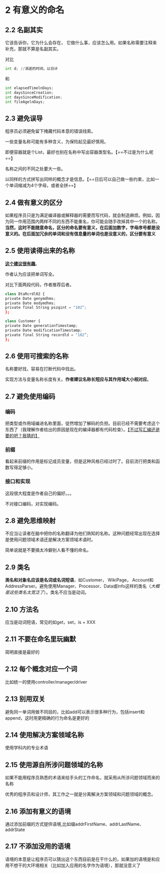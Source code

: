 # 2 有意义的命名

## 2.2 名副其实

它该告诉你，它为什么会存在， 它做什么事，应该怎么用。如果名称需要注释来补充，那就不算是名副其实。

对比

```python
int d; //消逝的时间，以日计
```

和

```python
int elapsedTimelnDays;
int daysSinceCreation;
int daysSinceModification;
int fileAgelnDays;
```



## 2.3 避免误导

程序员必须避免留下掩藏代码本意的错误线索。

一些变量名称可能有多种含义，为保险起见最好慎用。

即便容器就是个List，最好也别在名称中写出容器类型名。【==不过是为什么呢==】

名称之间的不同之处要大一些。

以同样的方式拼写出同样的概念才是信息。【==日后可以自己做一些约束，比如一个单词缩减为4个字母，或者全拼==】



## 2.4 做有意义的区分

如果程序员只是为满足编译器或解释器的需要而写代码，就会制造麻烦。例如，因为同一作用范围内两样不同的东西不能重名，你可能会随手改掉其中一个的名称。**当然，这时不能随意命名，区分的命名要有意义，在后面加数字，字母序号都是没意义的。在后面加冗余的单词和没有信息量的单词也是没意义的，区分要有意义**



## 2.5 使用读得出来的名称

**<u>这个建议很有趣</u>**。

作者认为应该把单词写全。

对比下面两段代码，作者推荐后者。

```python
class DtaRcrdl02 {
private Date genymdhms;
private Date modymdhms;
private final String pszqint = "102”;
};
```


```python
class Customer {
private Date generationTimestamp;
private Date modificationTimestamp;
private final String recordld = "102”;
};
```



## 2.6 使用可搜索的名称

名称要好找，容易在打断代码中找出。

实现方法与变量名称长度有关。**作者建议名称长短应与其作用域大小相对应**。



## 2.7 避免使用编码

### 编码

把类型或作用域编进名称里面，徒然增加了解码的负担。目前已经不需要考虑这个东西了（我理解作者给出的原因是现在的编译器都有代码检查）。<u>【不过写汇编还是要的吧？我猜的】</u>

### 前缀

看起来前缀的作用是标记成员变量，但是这种风格已经过时了。目前流行把类和函数写得足够小。

### 接口和实现

这段很大程度是作者自己的偏好。。。

不对接口编码，对实现编码。



## 2.8 避免思维映射

不应当让读者在脑中把你的名称翻译为他们熟知的名称。这种问题经常出现在选择是使用问题领域术语还是解决方案领域术语时。

简单说就是不要搞太冷僻别人看不懂的命名。



## 2.9 类名

**类名和对象名应该是名词或名词短语**，如Customer， WikiPage， Account和AddressParser。避免使用Manager、Processor、Data或Info这样的类名（*大概是这些类名太宽泛了*）。类名不应当是动词。



## 2.10 方法名

应当是动词短语，常见的如get，set，is + XXX



## 2.11 不要在命名里玩幽默

简明直接是最好的



## 2.12 每个概念对应一个词

比如统一的使用controller/manager/driver



## 2.13 别用双关

避免同一单词用做不同目的，比如add可以表示很多种行为，包括insert和append，这时用更精确的行为命名是更好的



## 2.14 使用解决方案领域名称 

使用学科内的专业术语



## 2.15 使用源自所涉问题领域的名称

如果不能用程序员熟悉的术语来给手头的工作命名，就采用从所涉问题领域而来的名称

优秀的程序员和设计师，其工作之一就是分离解决方案领域和问题领域的概念。



## 2.16 添加有意义的语境

通过添加前缀的方式提供语境,比如缀addrFirstName、addrLastName、addrState



## 2.17 不添加没用的语境

语境的本意是让程序员可以猜出这个东西目前是在干什么的，如果加的语境是和应用不想干的大环境相关（比如加入应用的名字作为语境），那就没意义了





















